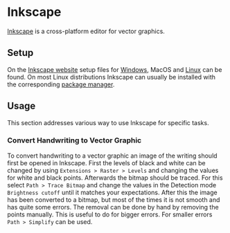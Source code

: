 # Inkscape

[Inkscape](https://inkscape.org/) is a cross-platform editor for vector graphics.

## Setup

On the [Inkscape website](https://inkscape.org/release/) setup files for
[Windows](/wiki/windows.md), MacOS and [Linux](/wiki/linux.md) can be found.
On most Linux distributions Inkscape can usually be installed with the corresponding 
[package manager](/wiki/linux/package_manager.md).

## Usage

This section addresses various way to use Inkscape for specific tasks.

### Convert Handwriting to Vector Graphic

To convert handwriting to a vector graphic an image of the writing should first be opened in
Inkscape.
First the levels of black and white can be changed by using `Extensions > Raster > Levels` and
changing the values for white and black points.
Afterwards the bitmap should be traced.
For this select `Path > Trace Bitmap` and change the values in the Detection mode 
`Brightness cutoff` until it matches your expectations.
After this the image has been converted to a bitmap, but most of the times it is not smooth and has
quite some errors.
The removal can be done by hand by removing the points manually.
This is useful to do for bigger errors.
For smaller errors `Path > Simplify` can be used.
